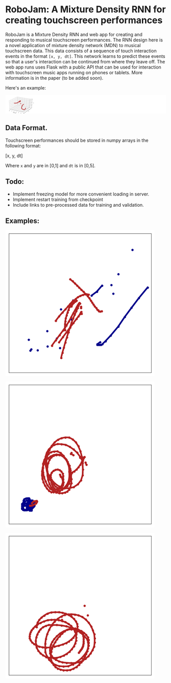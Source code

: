 RoboJam: A Mixture Density RNN for creating touchscreen performances
====================================================================

RoboJam is a Mixture Density RNN and web app for creating and responding to musical touchscreen performances.
The RNN design here is a novel application of mixture density network (MDN) to musical touchscreen data.
This data consists of a sequence of touch interaction events in the format `[x, y, dt]`. 
This network learns to predict these events so that a user's interaction can be continued from where they leave off.
The web app runs uses Flask with a public API that can be used for interaction with touchscreen music apps running on phones or tablets.
More information is in the paper (to be added soon).

Here's an example:

![](https://github.com/cpmpercussion/robojam/raw/master/notebooks/example_unconditioned_1.png)

Data Format.
------------

Touchscreen performances should be stored in numpy arrays in the following format:

  [x, y, dt]
  
Where `x` and `y` are in [0,1] and `dt` is in [0,5].

Todo:
-----

- Implement freezing model for more convenient loading in server.
- Implement restart training from checkpoint
- Include links to pre-processed data for training and validation.

Examples:
---------

![](https://github.com/cpmpercussion/robojam/raw/master/notebooks/example_conditioned_1.png)

![](https://github.com/cpmpercussion/robojam/raw/master/notebooks/example_conditioned_2.png)

![](https://github.com/cpmpercussion/robojam/raw/master/notebooks/example_unconditioned_2.png)